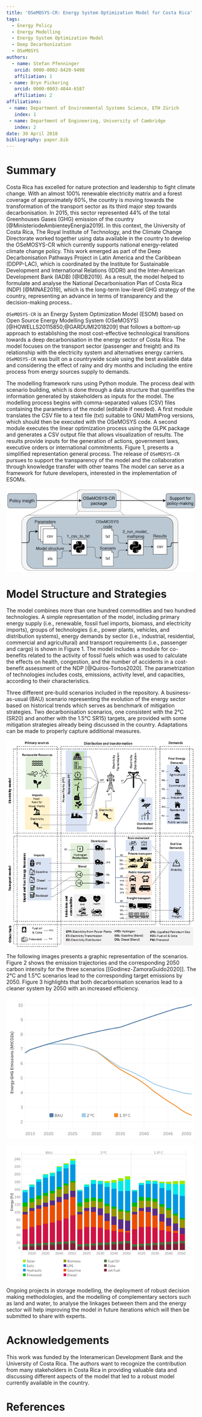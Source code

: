 ```yaml
---
title: 'OSeMOSYS-CR: Energy System Optimization Model for Costa Rica'
tags:
  - Energy Policy
  - Energy Modelling
  - Energy System Optimization Model
  - Deep Decarbonization
  - OSeMOSYS
authors:
  - name: Stefan Pfenninger
   orcid: 0000-0002-8420-9498
   affiliation: 1
 - name: Bryn Pickering
   orcid: 0000-0003-4044-6587
   affiliation: 2
affiliations:
 - name: Department of Environmental Systems Science, ETH Zürich
   index: 1
 - name: Department of Engineering, University of Cambridge
   index: 2
date: 30 April 2018
bibliography: paper.bib
---
```



# Summary

Costa Rica has excelled for nature protection and leadership to fight climate change. With an almost 100% renewable electricity matrix and a forest coverage of approximately 60%, the country is moving towards the transformation of the transport sector as its third major step towards decarbonisation. In 2015, this sector represented 44% of the total Greenhouses Gases (GHG) emission of the country [@MinisteriodeAmbienteyEnergia2019]. 
In this context, the University of Costa Rica, The Royal Institute of Technology, and the Climate Change Directorate worked together using data available in the country to develop the OSeMOSYS-CR which currently supports national energy-related climate change policy. This work emerged as part of the Deep Decarbonisation Pathways Project in Latin America and the Caribbean (DDPP-LAC), which is coordinated by the Institute for Sustainable Development and International Relations (IDDRI) and the Inter-American Development Bank (IADB) [@IDB2019]. As a result, the model helped to formulate and analyse the National Decarbonisation Plan of Costa Rica (NDP) [@MINAE2019], which is the long-term low-level GHG strategy of the country, representing an advance in terms of transparency and the decision-making process..


``OSeMOSYS-CR`` is an Energy System Optimization Model (ESOM) based on Open Source Energy Modelling System (OSeMOSYS)  [@HOWELLS20115850;@GARDUMI2018209] that follows a bottom-up approach to establishing the most cost-effective technological transitions towards a deep decarbonisation in the energy sector of Costa Rica. The model focuses on the transport sector (passenger and freight) and its relationship with the electricity system and alternatives energy carriers. ``OSeMOSYS-CR`` was built on a countrywide scale using the best available data and considering the effect of rainy and dry months and including the entire process from energy sources supply to demands. 

The modelling framework runs using Python module. The process deal with scenario building, which is done through a data structure that quantifies the information generated by stakeholders as inputs for the model. The modelling process begins with comma-separated values (CSV) files containing the parameters of the model (editable if needed). A first module translates the CSV file to a text file (txt) suitable to GNU MathProg versions, which should then be executed with the OSeMOSYS code. A second module executes the linear optimization process using the GLPK package and generates a CSV output file that allows visualization of results. The results provide inputs for the generation of actions, government laws, executive orders or international commitments. Figure 1, presents a simplified representation general process. The release of ``OSeMOSYS-CR`` pursues to support the transparency of the model and the collaboration through knowledge transfer with other teams The model can serve as a framework for future developers, interested in the implementation of ESOMs.

![General Framework for support national energy-relate policy, with OSeMOSYS-CR.](Framework.PNG)

# Model Structure and Strategies 

The model combines more than one hundred commodities and two hundred technologies. A simple representation of the model, including primary energy supply (i.e., renewable, fossil fuel imports, biomass, and electricity imports), groups of technologies (i.e., power plants, vehicles, and distribution systems), energy demands by sector (i.e., industrial, residential, commercial and agricultural) and transport requirements (i.e., passenger and cargo) is shown in Figure 1. The model includes a module for co-benefits related to the activity of fossil fuels which was used to calculate the effects on health, congestion, and the number of accidents in a cost-benefit assessment of the NDP [@Quiros-Tortos2020]. The parametrization of technologies includes costs, emissions, activity level, and capacities, according to their characteristics.  

Three different pre-build scenarios included in the repository. A business-as-usual (BAU) scenario representing the evolution of the energy sector based on historical trends which serves as benchmark of mitigation strategies. Two decarbonisation scenarios, one consistent with the 2°C (SR20) and another with the 1.5°C SR15) targets, are provided with some mitigation strategies already being discussed in the country. Adaptations can be made to properly capture additional measures. 

![Simple reference energy system for OSeMOSYS-CR model.](SimpleModel.png)

The following images presents a graphic representation of the scenarios. Figure 2 shows the emission trajectories and the corresponding 2050 carbon intensity for the three scenarios [[Godinez-ZamoraGuido2020]]. The 2°C and 1.5°C scenarios lead to the corresponding target emissions by 2050. Figure 3 highlights that both decarbonisation scenarios lead to a cleaner system by 2050 with an increased efficiency.

![Emission trajectories for the BAU, SR20 and SR15 scenarios.](CO2_emissions.png)

![Emission trajectories for the BAU, SR20 and SR15 scenarios.](energy.png)

Ongoing projects in storage modelling, the deployment of robust decision making methodologies, and the modelling of complementary sectors such as land and water, to analyse the linkages between them and the energy sector will help improving the model in future iterations which will then be submitted to share with experts.

# Acknowledgements

This work was funded by the Interamerican Development Bank and the University of Costa Rica. The authors want to recognize the contribution from many stakeholders in Costa Rica in providing valuable data and discussing different aspects of the model that led to a robust model currently available in the country.

# References
